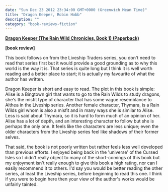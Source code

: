 ```yaml
---
date: "Sun Dec 23 2012 23:34:00 GMT+0000 (Greenwich Mean Time)"
title: "Dragon Keeper, Robin Hobb"
description: ""
category: "book-reviews-fiction"
---
```

**[Dragon Keeper (The Rain Wild Chronicles, Book 1) (Paperback)](http://www.amazon.co.uk/review/R1OAO90FVED9/ref=cm_cr_rdp_perm "Rain Wild Chronicles")**

**\[book review\]**

This book follows on from the Liveship Traders series, you don't need to read that series first but it would provide a good grounding as to why this world is the way it is. That series is quite long but I think it is well worth reading and a better place to start; it is actually my favourite of what the author has written.  
  
Dragon Keeper is short and easy to read. The plot in this book is simple: Alise is a Bingtown girl that wants to go to the Rain Wilds to study dragons, she's the misfit type of character that has some vague resemblance to Althea in the Liveship series. Another female character, Thymara, is a Rain Wilds girl whom is also a misfit and in many ways she is similar to Alise. Less is said about Thymara, so it is hard to form much of an opinion of her. Alise has a lot of depth, and an interesting character to follow but she is perhaps the only one. It feels like the characters are less unique; even the older characters from the Liveship series feel like shadows of their former selves.  
  
That said, the book is not poorly written but rather feels less well developed than previous efforts. I enjoyed being back in the 'universe' of the Cursed Isles so I didn't really object to many of the short-comings of this book but my enjoyment isn't really enough to give this book a high rating, nor can I easily recommend it to others. I'd say you would be better reading the other series, at least the Liveship series, before beginning to read this one. I think if you were to begin here then your view of the author's works would be unfairly tainted.